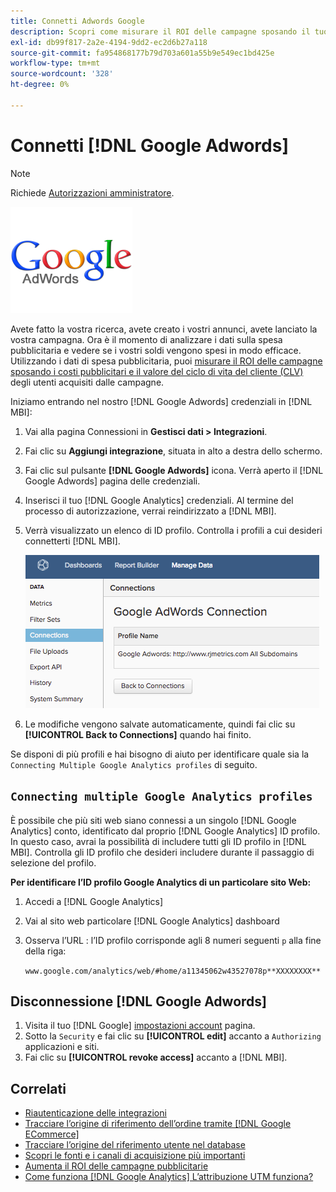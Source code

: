 ```yaml
---
title: Connetti Adwords Google
description: Scopri come misurare il ROI delle campagne sposando il tuo costo pubblicitario e il valore del ciclo di vita del cliente (CLV) degli utenti acquisiti dalle tue campagne.
exl-id: db99f817-2a2e-4194-9dd2-ec2d6b27a118
source-git-commit: fa954868177b79d703a601a55b9e549ec1bd425e
workflow-type: tm+mt
source-wordcount: '328'
ht-degree: 0%

---
```


# Connetti [!DNL Google Adwords]

>[!NOTE]
>
>Richiede [Autorizzazioni amministratore](../../../administrator/user-management/user-management.md).

![](../../../assets/Google_Adwords_logo.png)

Avete fatto la vostra ricerca, avete creato i vostri annunci, avete lanciato la vostra campagna. Ora è il momento di analizzare i dati sulla spesa pubblicitaria e vedere se i vostri soldi vengono spesi in modo efficace. Utilizzando i dati di spesa pubblicitaria, puoi [misurare il ROI delle campagne sposando i costi pubblicitari e il valore del ciclo di vita del cliente (CLV)](../../analysis/roi-ad-camp.md) degli utenti acquisiti dalle campagne.

Iniziamo entrando nel nostro [!DNL Google Adwords] credenziali in [!DNL MBI]:

1. Vai alla pagina Connessioni in **Gestisci dati > Integrazioni**.
1. Fai clic su **Aggiungi integrazione**, situata in alto a destra dello schermo.
1. Fai clic sul pulsante **[!DNL Google Adwords]** icona. Verrà aperto il [!DNL Google Adwords] pagina delle credenziali.
1. Inserisci il tuo [!DNL Google Analytics] credenziali. Al termine del processo di autorizzazione, verrai reindirizzato a [!DNL MBI].
1. Verrà visualizzato un elenco di ID profilo. Controlla i profili a cui desideri connetterti [!DNL MBI].

   ![](../../../assets/cnnct-profile.png)

1. Le modifiche vengono salvate automaticamente, quindi fai clic su **[!UICONTROL Back to Connections]** quando hai finito.

Se disponi di più profili e hai bisogno di aiuto per identificare quale sia la `Connecting Multiple Google Analytics profiles` di seguito.

## `Connecting multiple Google Analytics profiles`

È possibile che più siti web siano connessi a un singolo [!DNL Google Analytics] conto, identificato dal proprio [!DNL Google Analytics] ID profilo. In questo caso, avrai la possibilità di includere tutti gli ID profilo in [!DNL MBI]. Controlla gli ID profilo che desideri includere durante il passaggio di selezione del profilo.

**Per identificare l’ID profilo Google Analytics di un particolare sito Web:**

1. Accedi a [!DNL Google Analytics]
1. Vai al sito web particolare [!DNL Google Analytics] dashboard
1. Osserva l’URL : l’ID profilo corrisponde agli 8 numeri seguenti `p` alla fine della riga:

   `www.google.com/analytics/web/#home/a11345062w43527078p**XXXXXXXX**`

## Disconnessione [!DNL Google Adwords]

1. Visita il tuo [!DNL Google] [impostazioni account](https://www.google.com/accounts/) pagina.
1. Sotto la `Security` e fai clic su **[!UICONTROL edit]** accanto a `Authorizing` applicazioni e siti.
1. Fai clic su **[!UICONTROL revoke access]** accanto a [!DNL MBI].

## Correlati

* [Riautenticazione delle integrazioni](https://experienceleague.adobe.com/docs/commerce-knowledge-base/kb/how-to/mbi-reauthenticating-integrations.html?lang=en)
* [Tracciare l’origine di riferimento dell’ordine tramite [!DNL Google ECommerce]](../integrations/google-ecommerce.md)
* [Tracciare l’origine del riferimento utente nel database](../../analysis/google-track-user-acq.md)
* [Scopri le fonti e i canali di acquisizione più importanti](../../analysis/most-value-source-channel.md)
* [Aumenta il ROI delle campagne pubblicitarie](../../analysis/roi-ad-camp.md)
* [Come funziona [!DNL Google Analytics] L’attribuzione UTM funziona?](../../analysis/utm-attributes.md)
